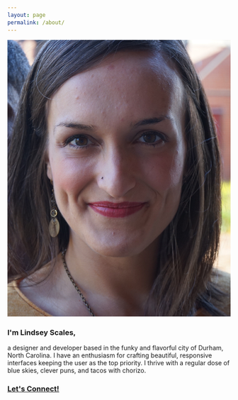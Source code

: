 ```yaml
---
layout: page
permalink: /about/
---
```

<div class="view-wrapper view-wrapper--flex">
  <div class="grid">
    <div class="grid__row">
      <div class="grid__block h-position-relative">
        <div class="outline"></div>
        <img class="img--about" src="/images/LindseyScales.jpg" alt="Lindsey Scales" />
      </div>
      <div class="grid__block">
        <h3>I'm Lindsey Scales,</h3>
        <p>a designer and developer based in the funky and flavorful city of Durham, North Carolina. I have an enthusiasm for crafting beautiful, responsive interfaces keeping the user as the top priority. I thrive with a regular dose of blue skies, clever puns, and tacos with chorizo.</p>
        <h3><a href="https://www.linkedin.com/in/lindsey-scales/">Let's Connect!</a></h3>
      </div>
    </div>
  </div>
</div>